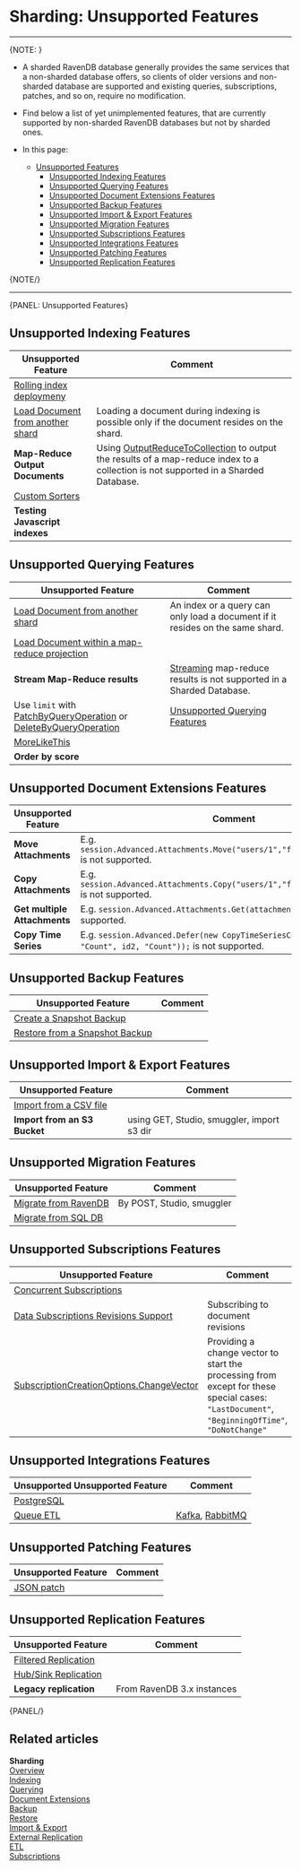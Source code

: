 ﻿# Sharding: Unsupported Features
---

{NOTE: }

* A sharded RavenDB database generally provides the same services that 
  a non-sharded database offers, so clients of older versions and non-sharded 
  database are supported and existing queries, subscriptions, patches, 
  and so on, require no modification.  
* Find below a list of yet unimplemented features, that are currently 
  supported by non-sharded RavenDB databases but not by sharded ones.  
  
* In this page:  
   * [Unsupported Features](../sharding/unsupported#unsupported-features)  
      * [Unsupported Indexing Features](../sharding/unsupported#unsupported-indexing-features)  
      * [Unsupported Querying Features](../sharding/unsupported#unsupported-querying-features)  
      * [Unsupported Document Extensions Features](../sharding/unsupported#unsupported-document-extensions-features)  
      * [Unsupported Backup Features](../sharding/unsupported#unsupported-backup-features)  
      * [Unsupported Import & Export Features](../sharding/unsupported#unsupported-import--export-features)  
      * [Unsupported Migration Features](../sharding/unsupported#unsupported-migration-features)  
      * [Unsupported Subscriptions Features](../sharding/unsupported#unsupported-subscriptions-features)  
      * [Unsupported Integrations Features](../sharding/unsupported#unsupported-integrations-features)  
      * [Unsupported Patching Features](../sharding/unsupported#unsupported-patching-features)  
      * [Unsupported Replication Features](../sharding/unsupported#unsupported-replication-features)  
  
{NOTE/}

---
{PANEL: Unsupported Features}

## Unsupported Indexing Features

| Unsupported Feature | Comment |
| ------------- | ------------- |
| [Rolling index deploymeny](../indexes/rolling-index-deployment) |  |
| [Load Document from another shard](../sharding/indexing#unsupported-indexing-features) | Loading a document during indexing is possible only if the document resides on the shard. |
| **Map-Reduce Output Documents** | Using [OutputReduceToCollection](../indexes/map-reduce-indexes#map-reduce-output-documents) to output the results of a map-reduce index to a collection is not supported in a Sharded Database. |
| [Custom Sorters](../indexes/querying/sorting#creating-a-custom-sorter) |  |
| **Testing Javascript indexes** |  |

## Unsupported Querying Features

| Unsupported Feature | Comment |
| ------------- | ------------- |
| [Load Document from another shard](../sharding/indexing#unsupported-indexing-features) | An index or a query can only load a document if it resides on the same shard. |
| [Load Document within a map-reduce projection](../sharding/querying#projection) |  |
| **Stream Map-Reduce results** | [Streaming](../client-api/session/querying/how-to-stream-query-results#stream-an-index-query) map-reduce results is not supported in a Sharded Database. |
| Use `limit` with [PatchByQueryOperation](../client-api/operations/patching/set-based#patchbyqueryoperation) or [DeleteByQueryOperation](../client-api/operations/delete-by-query) | [Unsupported Querying Features](../sharding/querying#unsupported-querying-features) |
| [MoreLikeThis](../client-api/session/querying/how-to-use-morelikethis) |  |
| **Order by score** |  |

## Unsupported Document Extensions Features

| Unsupported Feature | Comment |
| ------------- | ------------- |
| **Move Attachments** | E.g. `session.Advanced.Attachments.Move("users/1","foo","users/2","bar");` is not supported. |
| **Copy Attachments** | E.g. `session.Advanced.Attachments.Copy("users/1","foo","users/2","bar");` is not supported. |
| **Get multiple Attachments** | E.g. `session.Advanced.Attachments.Get(attachmentNames)` is not supported. |
| **Copy Time Series** | E.g. `session.Advanced.Defer(new CopyTimeSeriesCommandData(id,  "Count", id2, "Count"));` is not supported. |

## Unsupported Backup Features

| Unsupported Feature | Comment |
| ------------- | ------------- |
| [Create a Snapshot Backup](../sharding/backup-and-restore/backup#backup-type) |  |
| [Restore from a Snapshot Backup](../sharding/backup-and-restore/restore#sharding-restore) |  |

## Unsupported Import & Export Features

| Unsupported Feature | Comment |
| ------------- | ------------- |
| [Import from a CSV file](../studio/database/tasks/import-data/import-from-csv) |  |
| **Import from an S3 Bucket** | using GET, Studio, smuggler, import s3 dir |


## Unsupported Migration Features

| Unsupported Feature | Comment |
| ------------- | ------------- |
| [Migrate from RavenDB](../studio/database/tasks/import-data/import-from-ravendb) | By POST, Studio, smuggler |
| [Migrate from SQL DB](../studio/database/tasks/import-data/import-from-sql) |  |

## Unsupported Subscriptions Features

| Unsupported Feature | Comment |
| ------------- | ------------- |
| [Concurrent Subscriptions](../client-api/data-subscriptions/concurrent-subscriptions) |  |
| [Data Subscriptions Revisions Support](../client-api/data-subscriptions/advanced-topics/subscription-with-revisioning) | Subscribing to document revisions |
| [SubscriptionCreationOptions.ChangeVector](../sharding/subscriptions#unsupported-features) | Providing a change vector to start the processing from <br> except for these special cases: <br> `"LastDocument"`, `"BeginningOfTime"`, `"DoNotChange"` |

## Unsupported Integrations Features

| Unsupported Unsupported Feature | Comment |
| ------------- | ------------- |
| [PostgreSQL](../integrations/postgresql-protocol/overview) |  |
| [Queue ETL](../server/ongoing-tasks/etl/queue-etl/overview) | [Kafka](../server/ongoing-tasks/etl/queue-etl/kafka), [RabbitMQ](../server/ongoing-tasks/etl/queue-etl/rabbit-mq) |

## Unsupported Patching Features

| Unsupported Feature | Comment |
| ------------- | ------------- |
| [JSON patch](../client-api/operations/patching/json-patch-syntax) |  |

## Unsupported Replication Features

| Unsupported Feature | Comment |
| ------------- | ------------- |
| [Filtered Replication](../studio/database/tasks/ongoing-tasks/hub-sink-replication/overview#filtered-replication) |  |
| [Hub/Sink Replication](../studio/database/tasks/ongoing-tasks/hub-sink-replication/overview) |  |
| **Legacy replication** | From RavenDB 3.x instances |

{PANEL/}

## Related articles

**Sharding**  
[Overview](../sharding/overview)  
[Indexing](../sharding/indexing)  
[Querying](../sharding/querying)  
[Document Extensions](../sharding/document-extensions)  
[Backup](../sharding/backup-and-restore/backup)  
[Restore](../sharding/backup-and-restore/restore)  
[Import & Export](../sharding/import-and-export)  
[External Replication](../sharding/external-replication)  
[ETL](../sharding/etl)  
[Subscriptions](../sharding/subscriptions)  
